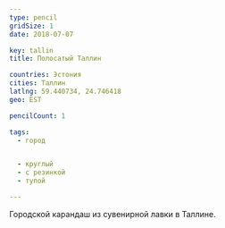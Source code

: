 ```yaml
---
type: pencil
gridSize: 1
date: 2018-07-07

key: tallin
title: Полосатый Таллин

countries: Эстония
cities: Таллин
latlng: 59.440734, 24.746418
geo: EST

pencilCount: 1

tags:
  - город


  - круглый
  - с резинкой
  - тупой

---
```


Городской карандаш из сувенирной лавки в Таллине.
